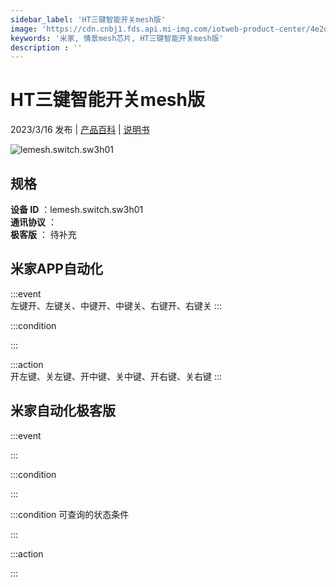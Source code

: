 ```yaml
---
sidebar_label: 'HT三键智能开关mesh版'
image: 'https://cdn.cnbj1.fds.api.mi-img.com/iotweb-product-center/4e2dccfb17382037aab7b75a1bf209da_1669183462226.png?GalaxyAccessKeyId=AKVGLQWBOVIRQ3XLEW&Expires=9223372036854775807&Signature=6XgeqP67iGVZCijLDI0BXzvV518='
keywords: '米家, 情景mesh芯片, HT三键智能开关mesh版'
description : ''
---
```

# HT三键智能开关mesh版

2023/3/16 发布 | [产品百科](https://home.mi.com/webapp/content/baike/product/index.html?model=lemesh.switch.sw3h01/) | [说明书](https://home.mi.com/views/introduction.html?model=lemesh.switch.sw3h01&region=cn)

![lemesh.switch.sw3h01](https://cdn.cnbj1.fds.api.mi-img.com/iotweb-product-center/4e2dccfb17382037aab7b75a1bf209da_1669183462226.png?GalaxyAccessKeyId=AKVGLQWBOVIRQ3XLEW&Expires=9223372036854775807&Signature=6XgeqP67iGVZCijLDI0BXzvV518=)

## 规格  
> 
**设备 ID** ：lemesh.switch.sw3h01  
**通讯协议** ：  
**极客版**  ： 待补充 


## 米家APP自动化  

:::event  
左键开、左键关、中键开、中键关、右键开、右键关
:::

:::condition  

:::

:::action   
开左键、关左键、开中键、关中键、开右键、关右键
:::

## 米家自动化极客版  

:::event  

:::

:::condition  

:::

:::condition 可查询的状态条件  

:::

:::action  

:::

        

